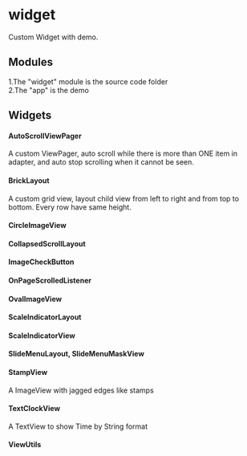 # widget
Custom Widget with demo.

## Modules  
1.The "widget" module is the source code folder  
2.The "app" is the demo  

## Widgets

#### AutoScrollViewPager
A custom ViewPager, auto scroll while there is more than ONE item in adapter, and auto stop scrolling when it cannot be seen.

#### BrickLayout
A custom grid view, layout child view from left to right and from top to bottom. Every row have same height.

#### CircleImageView

#### CollapsedScrollLayout

#### ImageCheckButton

#### OnPageScrolledListener

#### OvalImageView

#### ScaleIndicatorLayout

#### ScaleIndicatorView

#### SlideMenuLayout, SlideMenuMaskView

#### StampView
A ImageView with jagged edges like stamps

#### TextClockView
A TextView to show Time by String format

#### ViewUtils
